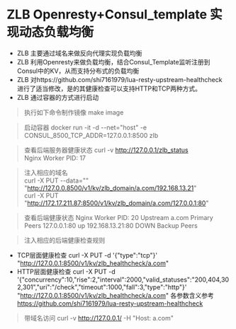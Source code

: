 # ZLB Openresty+Consul_template 实现动态负载均衡

- ZLB 主要通过域名来做反向代理实现负载均衡
- ZLB 利用Openresty来做负载均衡，结合Consul_Template监听注册到Consul中的KV，从而支持分布式的负载均衡
- ZLB 对https://github.com/shi7161979/lua-resty-upstream-healthcheck 进行了适当修改，是的其健康检查可以支持HTTP和TCP两种方式。
- ZLB 通过容器的方式进行启动

>执行如下命令制作镜像 
make image

>启动容器
docker run -it -d --net="host" -e CONSUL_8500_TCP_ADDR=127.0.0.1:8500  zlb

>查看后端服务器健康状态
curl -v http://127.0.0.1/zlb_status  
Nginx Worker PID: 17

>注入相应的域名  
curl -X PUT --data="" "http://127.0.0.8500/v1/kv/zlb_domain/a.com/192.168.13.21"  
curl -X PUT "http://172.17.211.87:8500/v1/kv/zlb_domain/a.com/127.0.0.1:80"  

>查看后端健康状态
Nginx Worker PID: 20
Upstream a.com
    Primary Peers
        127.0.0.1:80 up 
        192.168.13.21:80 DOWN
    Backup Peers

>注入相应的后端健康检查规则
- TCP层面健康检查
  curl -X PUT -d '{"type":"tcp"}' "http://127.0.0.1:8500/v1/kv/zlb_healthcheck/a.com"
- HTTP层面健康检查
 curl -X PUT -d '{"concurrency":10,"rise":2,"interval":2000,"valid_statuses":"200,404,302,301","uri":"/check","timeout":1000,"fall":3,"type":"http"}' "http://127.0.0.1:8500/v1/kv/zlb_healthcheck/a.com"
各参数含义参考 https://github.com/shi7161979/lua-resty-upstream-healthcheck

>带域名访问
curl -v http://127.0.0.1/ -H "Host: a.com"
